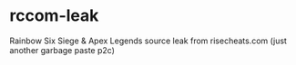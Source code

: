 # rccom-leak
Rainbow Six Siege &amp; Apex Legends source leak from risecheats.com (just another garbage paste p2c)
